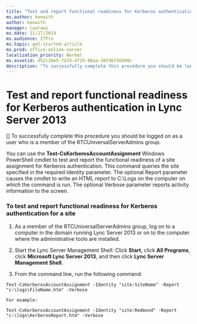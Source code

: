 ```yaml
---
title: "Test and report functional readiness for Kerberos authentication in Lync Server 2013"
ms.author: kenwith
author: kenwith
manager: laurawi
ms.date: 11/17/2014
ms.audience: ITPro
ms.topic: get-started-article
ms.prod: office-online-server
localization_priority: Normal
ms.assetid: d52c39e5-747d-4f29-88aa-30fd6f26b99c
description: "To successfully complete this procedure you should be logged on as a user who is a member of the RTCUniversalServerAdmins group."
---
```


# Test and report functional readiness for Kerberos authentication in Lync Server 2013
[]
To successfully complete this procedure you should be logged on as a user who is a member of the RTCUniversalServerAdmins group.
  
You can use the **Test-CsKerberosAccountAssignment** Windows PowerShell cmdlet to test and report the functional readiness of a site assignment for Kerberos authentication. This command queries the site specified in the required Identity parameter. The optional Report parameter causes the cmdlet to write an HTML report to C:\Logs on the computer on which the command is run. The optional Verbose parameter reports activity information to the screen. 
  
### To test and report functional readiness for Kerberos authentication for a site

1. As a member of the RTCUniversalServerAdmins group, log on to a computer in the domain running Lync Server 2013 or on to the computer where the administrative tools are installed.
    
2. Start the Lync Server Management Shell: Click **Start**, click **All Programs**, click **Microsoft Lync Server 2013**, and then click **Lync Server Management Shell**.
    
3. From the command line, run the following command:
    
  ```
  Test-CsKerberosAccountAssignment -Identity "site:SiteName" -Report "c:\logs\FileName.htm" -Verbose
  ```

    For example:
    
  ```
  Test-CsKerberosAccountAssignment -Identity "site:Redmond" -Report "c:\logs\KerberosReport.htm" -Verbose
  ```


